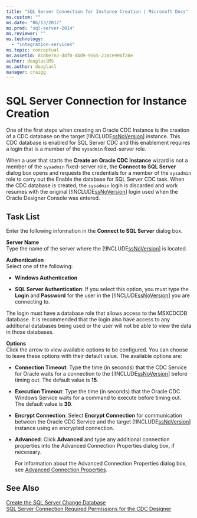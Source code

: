 ```yaml
---
title: "SQL Server Connection for Instance Creation | Microsoft Docs"
ms.custom: ""
ms.date: "06/13/2017"
ms.prod: "sql-server-2014"
ms.reviewer: ""
ms.technology: 
  - "integration-services"
ms.topic: conceptual
ms.assetid: 81d0e7e2-d8f0-4bd9-9565-218ce996f28e
author: douglaslMS
ms.author: douglasl
manager: craigg
---
```

# SQL Server Connection for Instance Creation
  One of the first steps when creating an Oracle CDC Instance is the creation of a CDC database on the target [!INCLUDE[ssNoVersion](../../includes/ssnoversion-md.md)] instance. This CDC database is enabled for SQL Server CDC and this enablement requires a login that is a member of the `sysadmin` fixed-server role.  
  
 When a user that starts the **Create an Oracle CDC Instance** wizard is not a member of the `sysadmin` fixed-server role, the **Connect to SQL Server** dialog box opens and requests the credentials for a member of the `sysadmin` role to carry out the Enable the database for SQL Server CDC task. When the CDC database is created, the `sysadmin` login is discarded and work resumes with the original [!INCLUDE[ssNoVersion](../../includes/ssnoversion-md.md)] login used when the Oracle Designer Console was entered.  
  
## Task List  
 Enter the following information in the **Connect to SQL Server** dialog box.  
  
 **Server Name**  
 Type the name of the server where the [!INCLUDE[ssNoVersion](../../includes/ssnoversion-md.md)] is located.  
  
 **Authentication**  
 Select one of the following:  
  
-   **Windows Authentication**  
  
-   **SQL Server Authentication**: If you select this option, you must type the **Login** and **Password** for the user in the [!INCLUDE[ssNoVersion](../../includes/ssnoversion-md.md)] you are connecting to.  
  
 The login must have a database role that allows access to the MSXCDCDB database. It is recommended that the login also have access to any additional databases being used or the user will not be able to view the data in those databases.  
  
 **Options**  
 Click the arrow to view available options to be configured. You can choose to leave these options with their default value. The available options are:  
  
-   **Connection Timeout**: Type the time (in seconds) that the CDC Service for Oracle waits for a connection to the [!INCLUDE[ssNoVersion](../../includes/ssnoversion-md.md)] before timing out. The default value is **15**.  
  
-   **Execution Timeout**: Type the time (in seconds) that the Oracle CDC Windows Service waits for a command to execute before timing out. The default value is **30**.  
  
-   **Encrypt Connection**: Select **Encrypt Connection** for communication between the Oracle CDC Service and the target [!INCLUDE[ssNoVersion](../../includes/ssnoversion-md.md)] instance using an encrypted connection.  
  
-   **Advanced**: Click **Advanced** and type any additional connection properties into the Advanced Connection Properties dialog box, if necessary.  
  
     For information about the Advanced Connection Properties dialog box, see [Advanced Connection Properties](advanced-connection-properties.md).  
  
## See Also  
 [Create the SQL Server Change Database](create-the-sql-server-change-database.md)   
 [SQL Server Connection Required Permissions for the CDC Designer](sql-server-connection-required-permissions-for-the-cdc-designer.md)  
  
  
